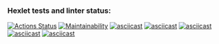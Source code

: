 ### Hexlet tests and linter status:
[![Actions Status](https://github.com/pobedinskiy/fullstack-javascript-project-44/workflows/hexlet-check/badge.svg)](https://github.com/pobedinskiy/fullstack-javascript-project-44/actions)
[![Maintainability](https://api.codeclimate.com/v1/badges/f982eda981506b719104/maintainability)](https://codeclimate.com/github/pobedinskiy/fullstack-javascript-project-44/maintainability)
[![asciicast](https://asciinema.org/a/oWAgngBinOvZyJRFUMmHK3wRC.svg)](https://asciinema.org/a/oWAgngBinOvZyJRFUMmHK3wRC)
[![asciicast](https://asciinema.org/a/wOkEqvclaxrXauSIXLkjBQ9sU.svg)](https://asciinema.org/a/wOkEqvclaxrXauSIXLkjBQ9sU)
[![asciicast](https://asciinema.org/a/wGxjw3EQ9ejx09ZimWKoGDuWR.svg)](https://asciinema.org/a/wGxjw3EQ9ejx09ZimWKoGDuWR)
[![asciicast](https://asciinema.org/a/eDOGfpcPvYYKNVTSRk2eHYyrT.svg)](https://asciinema.org/a/eDOGfpcPvYYKNVTSRk2eHYyrT)
[![asciicast](https://asciinema.org/a/3UbcCgckiLzkYvlSEn3jq6hqO.svg)](https://asciinema.org/a/3UbcCgckiLzkYvlSEn3jq6hqO)